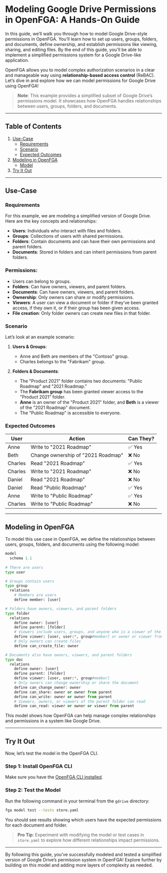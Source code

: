 # Modeling Google Drive Permissions in OpenFGA: A Hands-On Guide

In this guide, we’ll walk you through how to model Google Drive-style permissions in OpenFGA. You’ll learn how to set up users, groups, folders, and documents, define ownership, and establish permissions like viewing, sharing, and editing files. By the end of this guide, you'll be able to implement a simplified permissions system for a Google Drive-like application.

OpenFGA allows you to model complex authorization scenarios in a clear and manageable way using **relationship-based access control** (ReBAC). Let’s dive in and explore how we can model permissions for Google Drive using OpenFGA!

> **Note**: This example provides a simplified subset of Google Drive’s permissions model. It showcases how OpenFGA handles relationships between users, groups, folders, and documents.

---

## Table of Contents

1. [Use-Case](#use-case)
    - [Requirements](#requirements)
    - [Scenario](#scenario)
    - [Expected Outcomes](#expected-outcomes)
2. [Modeling in OpenFGA](#modeling-in-openfga)
    - [Model](#model)
3. [Try It Out](#try-it-out)

---

## Use-Case

### Requirements

For this example, we are modeling a simplified version of Google Drive. Here are the key concepts and relationships:

- **Users**: Individuals who interact with files and folders.
- **Groups**: Collections of users with shared permissions.
- **Folders**: Contain documents and can have their own permissions and parent folders.
- **Documents**: Stored in folders and can inherit permissions from parent folders.

### Permissions:
- Users can belong to groups.
- **Folders**: Can have owners, viewers, and parent folders.
- **Documents**: Can have owners, viewers, and parent folders.
- **Ownership**: Only owners can share or modify permissions.
- **Viewers**: A user can view a document or folder if they’ve been granted access, if they own it, or if their group has been given access.
- **File creation**: Only folder owners can create new files in that folder.

### Scenario

Let’s look at an example scenario:

1. **Users & Groups**:
    - Anne and Beth are members of the "Contoso" group.
    - Charles belongs to the "Fabrikam" group.

2. **Folders & Documents**:
    - The "Product 2021" folder contains two documents: "Public Roadmap" and "2021 Roadmap."
    - The **Fabrikam group** has been granted viewer access to the "Product 2021" folder.
    - **Anne** is an owner of the "Product 2021" folder, and **Beth** is a viewer of the "2021 Roadmap" document.
    - The "Public Roadmap" is accessible to everyone.

### Expected Outcomes

| User      | Action                                   | Can They?            |
|-----------|------------------------------------------|----------------------|
| Anne      | Write to "2021 Roadmap"                  | ✅ Yes               |
| Beth      | Change ownership of "2021 Roadmap"       | ❌ No                |
| Charles   | Read "2021 Roadmap"                      | ✅ Yes               |
| Charles   | Write to "2021 Roadmap"                  | ❌ No                |
| Daniel    | Read "2021 Roadmap"                      | ❌ No                |
| Daniel    | Read "Public Roadmap"                    | ✅ Yes               |
| Anne      | Write to "Public Roadmap"                | ✅ Yes               |
| Charles   | Write to "Public Roadmap"                | ❌ No                |

---

## Modeling in OpenFGA

To model this use case in OpenFGA, we define the relationships between users, groups, folders, and documents using the following model:

```python
model
  schema 1.1
  
# There are users
type user

# Groups contain users
type group
  relations
    # Members are users
    define member: [user]

# Folders have owners, viewers, and parent folders
type folder
  relations
    define owner: [user]
    define parent: [folder]
    # Viewers include users, groups, and anyone who is a viewer of the parent folder or an owner
    define viewer: [user, user:*, group#member] or owner or viewer from parent
    # Only owners can create files
    define can_create_file: owner

# Documents also have owners, viewers, and parent folders
type doc
  relations
    define owner: [user]
    define parent: [folder]
    define viewer: [user, user:*, group#member]
    # Only owners can change ownership or share the document
    define can_change_owner: owner
    define can_share: owner or owner from parent
    define can_write: owner or owner from parent
    # Viewers, owners, or viewers of the parent folder can read
    define can_read: viewer or owner or viewer from parent
```

This model shows how OpenFGA can help manage complex relationships and permissions in a system like Google Drive.

---

## Try It Out

Now, let’s test the model in the OpenFGA CLI.

### Step 1: Install OpenFGA CLI

Make sure you have the [OpenFGA CLI installed](https://github.com/openfga/cli/?tab=readme-ov-file#installation).

### Step 2: Test the Model

Run the following command in your terminal from the `gdrive` directory:

```bash
fga model test --tests store.yaml
```

You should see results showing which users have the expected permissions for each document and folder.

> **Pro Tip**: Experiment with modifying the model or test cases in `store.yaml` to explore how different relationships impact permissions.

---

By following this guide, you’ve successfully modeled and tested a simplified version of Google Drive’s permission system in OpenFGA! Explore further by building on this model and adding more layers of complexity as needed.